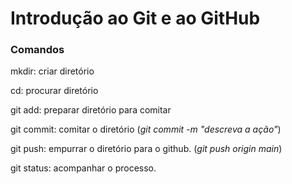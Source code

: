# Introdução ao Git e ao GitHub

### Comandos 

mkdir: criar diretório

cd: procurar diretório 

git add: preparar diretório para comitar

git commit: comitar o diretório (*git commit -m "descreva a ação"*)

git push: empurrar o diretório para o github. (*git push origin main*)

git status: acompanhar o processo. 